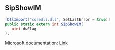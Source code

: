 ## SipShowIM

```csharp
[DllImport("coredll.dll", SetLastError = true)]
public static extern int SipShowIM(
   uint dwFlag
);
```

Microsoft documentation: [Link](https://learn.microsoft.com/en-us/previous-versions/windows/embedded/ms940342(v=msdn.10))
